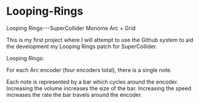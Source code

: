 # Looping-Rings
Looping Rings---SuperCollider Monome Arc + Grid

This is my first project where I will attempt to use the Github system to aid the development my Looping Rings patch for SuperCollider.

Looping Rings:

For each Arc encoder (four encoders total), there is a single note.

Each note is represented by a bar which cycles around the encoder. 
Increasing the volume increases the size of the bar.
Increasing the speed increases the rate the bar travels around the encoder.
